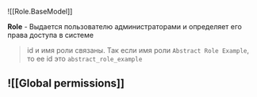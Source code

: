 ![[Role.BaseModel]]

**Role** - Выдается пользователю администраторами и определяет его права доступа в системе

> id и имя роли связаны. Так если имя роли `Abstract Role Example`, то ее id это `abstract_role_example`
## ![[Global permissions]]